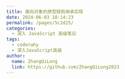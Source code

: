 ```yaml
---
title: 面向对象的原型链和继承实现
date: 2024-06-03 18:14:23
permalink: /pages/5c2d25/
categories:
  - 深入 JavaScript 高级笔记
tags:
  - coderwhy
  - 深入JavaScript高级
author:
  name: ZhangQiLong
  link: https://github.com/ZhangQiLong2023
---
```


##
